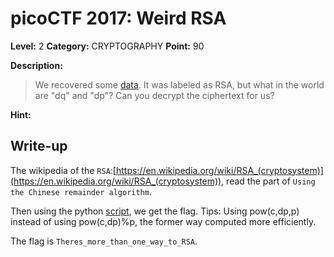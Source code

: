 # picoCTF 2017: Weird RSA

**Level:** 2 **Category:** CRYPTOGRAPHY **Point:** 90 

**Description:**

>We recovered some [data](https://github.com/nxe4ctf/ctfwriteup/blob/master/picoCTF_2017/Level_2/CRYPTOGRAPHY/SoRandom/RSA.txt). It was labeled as RSA, but what in the world are "dq" and "dp"? Can you decrypt the ciphertext for us?

**Hint:**

## Write-up

The wikipedia of the `RSA`:[https://en.wikipedia.org/wiki/RSA_(cryptosystem)](https://en.wikipedia.org/wiki/RSA_(cryptosystem)), read the part of `Using the Chinese remainder algorithm`.

Then using the python [script](https://github.com/nxe4ctf/ctfwriteup/blob/master/picoCTF_2017/Level_2/CRYPTOGRAPHY/Weird_RSA/decrypt.py), we get the flag. Tips: Using pow(c,dp,p) instead of using pow(c,dp)%p, the former way computed more efficiently.

The flag is `Theres_more_than_one_way_to_RSA`.